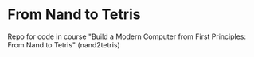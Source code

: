# From Nand to Tetris

Repo for code in course "Build a Modern Computer from First Principles: From Nand to Tetris" (nand2tetris)